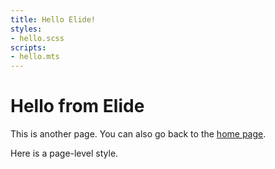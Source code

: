 ```yaml
---
title: Hello Elide!
styles:
- hello.scss
scripts:
- hello.mts
---
```


# Hello from Elide

This is another page. You can also go back to the [home page](./index.md).

<div class="hello">Here is a page-level style.</div>
